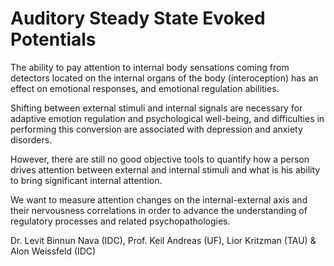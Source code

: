 # Auditory Steady State Evoked Potentials

The ability to pay attention to internal body sensations coming from detectors located on the internal organs of the body (interoception) has an effect on emotional responses, and emotional regulation abilities.

Shifting between external stimuli and internal signals are necessary for adaptive emotion regulation and psychological well-being, and difficulties in performing this conversion are associated with depression and anxiety disorders.

However, there are still no good objective tools to quantify how a person drives attention between external and internal stimuli and what is his ability to bring significant internal attention.

We want to measure attention changes on the internal-external axis and their nervousness correlations in order to advance the understanding of regulatory processes and related psychopathologies.

Dr. Levit Binnun Nava (IDC), Prof. Keil Andreas (UF), Lior Kritzman (TAU) & Alon Weissfeld (IDC)
